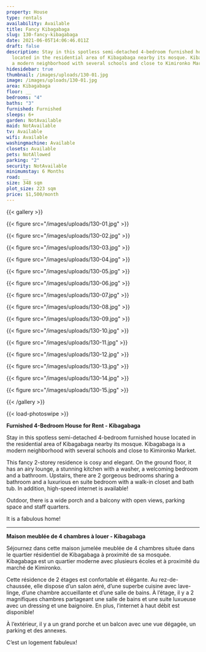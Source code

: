 ```yaml
---
property: House
type: rentals
availability: Available
title: Fancy Kibagabaga
slug: 130-fancy-kibagabaga
date: 2021-06-05T14:06:46.011Z
draft: false
description: Stay in this spotless semi-detached 4-bedroom furnished house
  located in the residential area of Kibagabaga nearby its mosque. Kibagabaga is
  a modern neighborhood with several schools and close to Kimironko Market.
hidesidebar: true
thumbnail: /images/uploads/130-01.jpg
image: /images/uploads/130-01.jpg
area: Kibagabaga
floor: __
bedrooms: "4"
baths: "3"
furnished: Furnished
sleeps: 6+
garden: NotAvailable
maid: NotAvailable
tv: Available
wifi: Available
washingmachine: Available
closets: Available
pets: NotAllowed
parking: "2"
security: NotAvailable
minimumstay: 6 Months
road: __
size: 348 sqm
plot_size: 223 sqm
price: $1,500/month
---
```

{{< gallery >}}

{{< figure src="/images/uploads/130-01.jpg" >}}

{{< figure src="/images/uploads/130-02.jpg" >}}

{{< figure src="/images/uploads/130-03.jpg" >}}

{{< figure src="/images/uploads/130-04.jpg" >}}

{{< figure src="/images/uploads/130-05.jpg" >}}

{{< figure src="/images/uploads/130-06.jpg" >}}

{{< figure src="/images/uploads/130-07.jpg" >}}

{{< figure src="/images/uploads/130-08.jpg" >}}

{{< figure src="/images/uploads/130-09.jpg" >}}

{{< figure src="/images/uploads/130-10.jpg" >}}

{{< figure src="/images/uploads/130-11.jpg" >}}

{{< figure src="/images/uploads/130-12.jpg" >}}

{{< figure src="/images/uploads/130-13.jpg" >}}

{{< figure src="/images/uploads/130-14.jpg" >}}

{{< figure src="/images/uploads/130-15.jpg" >}}

{{< /gallery >}}

{{< load-photoswipe >}}

**Furnished 4-Bedroom House for Rent - Kibagabaga**

Stay in this spotless semi-detached 4-bedroom furnished house located in the residential area of Kibagabaga nearby its mosque. Kibagabaga is a modern neighborhood with several schools and close to Kimironko Market.

This fancy 2-storey residence is cosy and elegant. On the ground floor, it has an airy lounge, a stunning kitchen with a washer, a welcoming bedroom and a bathroom. Upstairs, there are 2 gorgeous bedrooms sharing a bathroom and a luxurious en suite bedroom with a walk-in closet and bath tub. In addition, high-speed internet is available!

Outdoor, there is a wide porch and a balcony with open views, parking space and staff quarters.

It is a fabulous home!

---

**Maison meublée de 4 chambres à louer - Kibagabaga**

Séjournez dans cette maison jumelée meublée de 4 chambres située dans le quartier résidentiel de Kibagabaga à proximité de sa mosquée. Kibagabaga est un quartier moderne avec plusieurs écoles et à proximité du marché de Kimironko.

Cette résidence de 2 étages est confortable et élégante. Au rez-de-chaussée, elle dispose d’un salon aéré, d’une superbe cuisine avec lave-linge, d’une chambre accueillante et d’une salle de bains. À l’étage, il y a 2 magnifiques chambres partageant une salle de bains et une suite luxueuse avec un dressing et une baignoire. En plus, l’internet à haut débit est disponible!

À l’extérieur, il y a un grand porche et un balcon avec une vue dégagée, un parking et des annexes.

C’est un logement fabuleux!